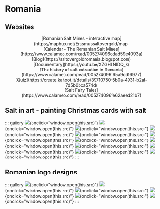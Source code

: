 # Romania

## Websites

<center>
[Romanian Salt Mines - interactive map](https://maphub.net/Erasmussaltovergold/map)
</center>

<center>
[Calendar - The Romanian Salt Mines](https://www.calameo.com/read/005274096ddad59e4093a)
</center>

<center>
[Blog](https://saltovergoldromania.blogspot.com)
</center>

<center>
[Documentary](https://youtu.be/XZGHLNlDQ_k)
</center>

<center>
[The history of salt extraction in Romania](https://www.calameo.com/read/005274096f65a9cd16977)
</center>

<center>
[Quiz](https://create.kahoot.it/details/39710750-5b0a-4931-b2af-7d5b0bca574d)
</center>

<center>
[Salt Fairy Tales](https://www.calameo.com/read/005274096fe62aeed21b7)
</center>

## Salt in art - painting Christmas cards with salt

::: gallery
![](1649061546614727594.png){onclick="window.open(this.src)"}
![](1649061568354349337.png){onclick="window.open(this.src)"}
![](1649061579591837859.png){onclick="window.open(this.src)"}
![](1649061586079421882.png){onclick="window.open(this.src)"}
![](1649061592740657207.png){onclick="window.open(this.src)"}
![](1649061599071866876.png){onclick="window.open(this.src)"}
![](1649061605324328751.png){onclick="window.open(this.src)"}
![](1649061611589988839.png){onclick="window.open(this.src)"}
![](1649061623193007869.png){onclick="window.open(this.src)"}
![](1649061633803715148.png){onclick="window.open(this.src)"}
![](1649061643224679780.png){onclick="window.open(this.src)"}
![](1649061649996724890.png){onclick="window.open(this.src)"}
:::

## Romanian logo designs

::: gallery
![](1649062257472135238.png){onclick="window.open(this.src)"}
![](1649062278495461311.png){onclick="window.open(this.src)"}
![](1649062311319874655.png){onclick="window.open(this.src)"}
![](1649062349604471661.png){onclick="window.open(this.src)"}
![](1649062358451244291.png){onclick="window.open(this.src)"}
![](1649062379125402142.png){onclick="window.open(this.src)"}
:::
